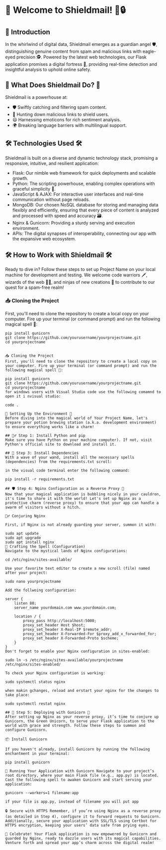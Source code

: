 # 🌟 Welcome to Shieldmail! 🎉🔒

## 📜 Introduction

In the whirlwind of digital data, Shieldmail emerges as a guardian angel 🛡️, distinguishing genuine content from spam and malicious links with eagle-eyed precision 🕵️. Powered by the latest web technologies, our Flask application promises a digital fortress 🏰, providing real-time detection and insightful analysis to uphold online safety.

## 🚀 What Does Shieldmail Do? 🚀

Shieldmail is a powerhouse at:

- 🛡️ Swiftly catching and filtering spam content.
- 🔗 Hunting down malicious links to shield users.
- 😃 Harnessing emoticons for rich sentiment analysis.
- 🌍 Breaking language barriers with multilingual support.

## 🛠️ Technologies Used 🛠️

Shieldmail is built on a diverse and dynamic technology stack, promising a responsive, intuitive, and resilient application:

- Flask: Our nimble web framework for quick deployments and scalable growth.
- Python: The scripting powerhouse, enabling complex operations with graceful simplicity 🎩.
- JavaScript & AJAX: For interactive user interfaces and real-time communication without page reloads.
- MongoDB: Our chosen NoSQL database for storing and managing data flexibly and efficiently, ensuring that every piece of content is analyzed and processed with speed and accuracy 🗃️.
- Nginx & Gunicorn: Providing a sturdy serving and execution environment.
- APIs: The digital synapses of interoperability, connecting our app with the expansive web ecosystem.

## 🛠 How to Work with Shieldmail 🛠

Ready to dive in? Follow these steps to set up Project Name on your local machine for development and testing. We welcome code warriors 🗡️, wizards of the web 🧙‍♂️, and ninjas of new creations 🥷 to contribute to our quest for a spam-free realm!

### 📥 Cloning the Project

First, you'll need to clone the repository to create a local copy on your computer. Fire up your terminal (or command prompt) and run the following magical spell 🔮:

```
pip install gunicorn
git clone https://github.com/yourusername/yourprojectname.git
cd yourprojectname


📥 Cloning the Project
First, you'll need to clone the repository to create a local copy on your computer. Fire up your terminal (or command prompt) and run the following magical spell 🔮:

pip install gunicorn
git clone https://github.com/yourusername/yourprojectname.git
cd yourprojectname
for windows users with Visual Studio code use the following comamnd to open it i nvisual studio:

code .

🌟 Setting Up the Environment 🌈
Before diving into the magical world of Your Project Name, let's prepare your potion brewing station (a.k.a. development environment) to ensure everything works like a charm!

## 🧙‍♂️ Step 1: Install Python and pip
Make sure you have Python on your machine computer). If not, visit Python's official site to download and install it.

## 📝 Step 3: Install Dependencies
With a wave of your wand, install all the necessary spells (dependencies) from the requirements.txt scroll:

in the visual code terminal enter the following command:

pip install -r requirements.txt

## 🛡️ Step 4: Nginx Configuration as a Reverse Proxy 🚀
Now that your magical application is bubbling nicely in your cauldron, it's time to share it with the world! Let's set up Nginx as a protective charm (reverse proxy) to ensure that your app can handle a swarm of visitors without a hitch.

🧙‍♂️ Conjuring Nginx

First, if Nginx is not already guarding your server, summon it with:

sudo apt update
sudo apt upgrade
sudo apt install nginx
📜 Crafting the Spell (Configuration)
Navigate to the mystical lands of Nginx configurations:

cd /etc/nginx/sites-available/ 

Use your favorite text editor to create a new scroll (file) named after your project:

sudo nano yourprojectname

Add the follwoing configuration:

server {
    listen 80;
    server_name yourdomain.com www.yourdomain.com;

    location / {
        proxy_pass http://localhost:5000;
        proxy_set_header Host $host;
        proxy_set_header X-Real-IP $remote_addr;
        proxy_set_header X-Forwarded-For $proxy_add_x_forwarded_for;
        proxy_set_header X-Forwarded-Proto $scheme;
    }
}
Don't forget to enable your Nginx configuration in sites-enabled:

sudo ln -s /etc/nginx/sites-available/yourprojectname /etc/nginx/sites-enabled/

To check your Nginx configuration is working:

sudo systemctl status nginx

when makin gchanges, reload and erstart your nginx for the changes to take place:

sudo systemctl restat nginx

## 🚀 Step 5: Deploying with Gunicorn 🦄
After setting up Nginx as your reverse proxy, it’s time to conjure up Gunicorn, the Green Unicorn, to serve your Flask application to the world with grace and strength. Follow these steps to summon and configure Gunicorn.

📦 Install Gunicorn

If you haven't already, install Gunicorn by running the following enchantment in your terminal:

pip install gunicorn

🌟 Running Your Application with Gunicorn Navigate to your project’s root directory, where your main Flask file (e.g., app.py) is located. Cast the following spell to awaken Gunicorn and start serving your application:

gunicorn --workers=1 filename:app

if your file is app.py, instead of filename you will put app

🔒 Secure with HTTPS Remember, if you’re using Nginx as a reverse proxy (as detailed in Step 4), configure it to forward requests to Gunicorn. Additionally, secure your application with SSL/TLS using Certbot for HTTPS encryption, keeping your users’ data safe from prying eyes.

🎉 Celebrate! Your Flask application is now empowered by Gunicorn and guarded by Nginx, ready to dazzle users with its magical capabilities. Venture forth and spread your app’s charm across the digital realm!

